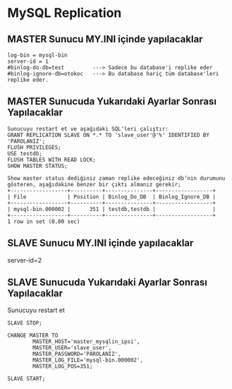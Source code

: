 # MySQL Replication

## MASTER Sunucu MY.INI içinde yapılacaklar
```
log-bin = mysql-bin
server-id = 1
#binlog-do-db=test         ---> Sadece bu database'i replike eder
#binlog-ignore-db=otokoc   ---> Bu database hariç tüm database'leri replike eder.
```

## MASTER Sunucuda Yukarıdaki Ayarlar Sonrası Yapılacaklar
```
Sunucuyu restart et ve aşağıdaki SQL'leri çalıştır:
GRANT REPLICATION SLAVE ON *.* TO 'slave_user'@'%' IDENTIFIED BY 'PAROLANIZ';
FLUSH PRIVILEGES;
USE testdb;
FLUSH TABLES WITH READ LOCK;
SHOW MASTER STATUS;

Show master status dediğiniz zaman replike edeceğiniz db’nin durumunu gösteren, aşağıdakine benzer bir çıktı almanız gerekir;
+------------------+----------+---------------+------------------+
| File             | Position | Binlog_Do_DB  | Binlog_Ignore_DB |
+------------------+----------+---------------+------------------+
| mysql-bin.000002 |      351 | testdb,testdb |                  |
+------------------+----------+---------------+------------------+
1 row in set (0.00 sec)
```

## SLAVE Sunucu MY.INI içinde yapılacaklar
server-id=2


## SLAVE Sunucuda Yukarıdaki Ayarlar Sonrası Yapılacaklar
Sunucuyu restart et
```
SLAVE STOP;

CHANGE MASTER TO
        MASTER_HOST='master_mysqlin_ipsi',
        MASTER_USER='slave_user',
        MASTER_PASSWORD='PAROLANIZ',
        MASTER_LOG_FILE='mysql-bin.000002',
        MASTER_LOG_POS=351;
       
SLAVE START;
```
